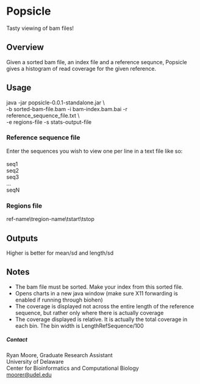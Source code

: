 # Popsicle #

Tasty viewing of bam files!

## Overview ##

Given a sorted bam file, an index file and a reference sequnce, Popsicle gives a histogram of read coverage for the given reference.

## Usage ##

java -jar popsicle-0.0.1-standalone.jar \ <br>
-b sorted-bam-file.bam -i bam-index.bam.bai -r reference\_sequence\_file.txt \ <br>
-e regions-file -s stats-output-file

### Reference sequence file ###

Enter the sequences you wish to view one per line in a text file like so: <br>
<br>
seq1 <br>
seq2 <br>
seq3 <br>
... <br>
seqN

### Regions file ###

ref-name\tregion-name\tstart\tstop

## Outputs ##

Higher is better for mean/sd and length/sd

## Notes ##

- The bam file must be sorted. Make your index from this sorted file.
- Opens charts in a new java window (make sure X11 forwarding is enabled if running through biohen)
- The coverage is displayed not across the entire length of the reference sequence, but rather only where there is actually coverage
- The coverage displayed is relative. It is actually the total coverage in each bin. The bin width is LengthRefSequence/100

##### Contact #####

Ryan Moore, Graduate Research Assistant <br>
University of Delaware <br>
Center for Bioinformatics and Computational Biology <br>
moorer@udel.edu <br>
